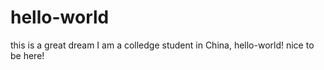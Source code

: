 # hello-world
this is a great dream 
I am a colledge student in China, hello-world! 
nice to be here!
